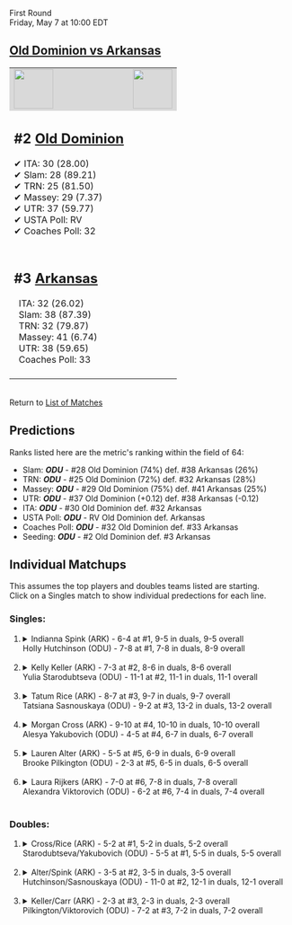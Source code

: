 First Round  
Friday, May 7 at 10:00 EDT
## [Old Dominion vs Arkansas](https://www.ncaa.com/game/5833648) 

<table>  
<tr style="background-color: #d9d9d9 !important"><td><a href="#"><img src="https://www.ncaa.com/sites/default/files/images/logos/schools/a/arkansas.70.png" width="70" height="70" /></a></td><td><a href="#"><img src="https://www.ncaa.com/sites/default/files/images/logos/schools/o/old-dominion.70.png" width="70" height="70" /></a></td></tr>
<tr><td>  

<h2>#2 <a href="#">Old Dominion</a></h2>  
&#10004; ITA: 30 (28.00)<br>  
&#10004; Slam: 28 (89.21)<br>  
&#10004; TRN: 25 (81.50)<br>  
&#10004; Massey: 29 (7.37)<br>  
&#10004; UTR: 37 (59.77)<br>  
&#10004; USTA Poll: RV<br>  
&#10004; Coaches Poll: 32<br>  
<br>  

</td><td>  
<tr><td>  

<h2>#3 <a href="#">Arkansas</a></h2>  
&nbsp; ITA: 32 (26.02)<br>  
&nbsp; Slam: 38 (87.39)<br>  
&nbsp; TRN: 32 (79.87)<br>  
&nbsp; Massey: 41 (6.74)<br>  
&nbsp; UTR: 38 (59.65)<br>  
&nbsp; Coaches Poll: 33<br>  
<br>  

</td><td>  
</table>  


<br>Return to [List of Matches](../index.md)  

## Predictions  

Ranks listed here are the metric's ranking within the field of 64:  
- Slam: ***ODU*** - #28 Old Dominion (74%) def. #38 Arkansas (26%)  
- TRN: ***ODU*** - #25 Old Dominion (72%) def. #32 Arkansas (28%)  
- Massey: ***ODU*** - #29 Old Dominion (75%) def. #41 Arkansas (25%)  
- UTR: ***ODU*** - #37 Old Dominion (+0.12) def. #38 Arkansas (-0.12)  
- ITA: ***ODU*** - #30 Old Dominion def. #32 Arkansas  
- USTA Poll: ***ODU*** - RV Old Dominion def. Arkansas  
- Coaches Poll: ***ODU*** - #32 Old Dominion def. #33 Arkansas  
- Seeding: ***ODU*** - #2 Old Dominion def. #3 Arkansas  

## Individual Matchups  
This assumes the top players and doubles teams listed are starting.  
Click on a Singles match to show individual predections for each line.  
### Singles:  

<ol>
<li><details>
<summary markdown="span">Indianna Spink (ARK) - 6-4 at #1, 9-5 in duals, 9-5 overall<br>Holly Hutchinson (ODU) - 7-8 at #1, 7-8 in duals, 8-9 overall</summary>
<h4>Predictions</h4><ul>
<li>Slam: <b><i>ODU</i></b> - Hutchinson (62%) def. Spink (38%)</li>  
<li>TRN: <b><i>ARK</i></b> - Spink (53%) def. Hutchinson (47%)</li>  
<li>Massey: <b><i>ARK</i></b> - Spink (75%) def. Hutchinson (25%)</li>  
<li>UTR: <b><i>ARK</i></b> - Spink (71%) def. Hutchinson (29%)</li>  
<li>ITA: <b><i>ARK</i></b> - Spink (13.82) def. Hutchinson (5.40)</li>  
</ul></details>&nbsp;</li>
<li><details>
<summary markdown="span">Kelly Keller (ARK) - 7-3 at #2, 8-6 in duals, 8-6 overall<br>Yulia Starodubtseva (ODU) - 11-1 at #2, 11-1 in duals, 11-1 overall</summary>
<h4>Predictions</h4><ul>
<li>Slam: <b><i>ODU</i></b> - Starodubtseva (56%) def. Keller (44%)</li>  
<li>TRN: <b><i>ODU</i></b> - Starodubtseva (75%) def. Keller (25%)</li>  
<li>Massey: <b><i>ODU</i></b> - Starodubtseva (75%) def. Keller (25%)</li>  
<li>UTR: <b><i>ODU</i></b> - Starodubtseva (56%) def. Keller (44%)</li>  
<li>ITA: <b><i>ODU</i></b> - Starodubtseva (11.96) def. Keller (2.19)</li>  
</ul></details>&nbsp;</li>
<li><details>
<summary markdown="span">Tatum Rice (ARK) - 8-7 at #3, 9-7 in duals, 9-7 overall<br>Tatsiana Sasnouskaya (ODU) - 9-2 at #3, 13-2 in duals, 13-2 overall</summary>
<h4>Predictions</h4><ul>
<li>Slam: <b><i>ODU</i></b> - Sasnouskaya (69%) def. Rice (31%)</li>  
<li>TRN: <b><i>ODU</i></b> - Sasnouskaya (67%) def. Rice (33%)</li>  
<li>Massey: <b><i>ODU</i></b> - Sasnouskaya (75%) def. Rice (25%)</li>  
<li>UTR: <b><i>ODU</i></b> - Sasnouskaya (68%) def. Rice (32%)</li>  
<li>ITA: <b><i>ODU</i></b> - Sasnouskaya (7.78) def. Rice (2.00)</li>  
</ul></details>&nbsp;</li>
<li><details>
<summary markdown="span">Morgan Cross (ARK) - 9-10 at #4, 10-10 in duals, 10-10 overall<br>Alesya Yakubovich (ODU) - 4-5 at #4, 6-7 in duals, 6-7 overall</summary>
<h4>Predictions</h4><ul>
<li>Slam: <b><i>ARK</i></b> - Cross (62%) def. Yakubovich (38%)</li>  
<li>TRN: <b><i>ARK</i></b> - Cross (68%) def. Yakubovich (32%)</li>  
<li>Massey: <b><i>ARK</i></b> - Cross (75%) def. Yakubovich (25%)</li>  
<li>UTR: <b><i>ARK</i></b> - Cross (79%) def. Yakubovich (21%)</li>  
</ul></details>&nbsp;</li>
<li><details>
<summary markdown="span">Lauren Alter (ARK) - 5-5 at #5, 6-9 in duals, 6-9 overall<br>Brooke Pilkington (ODU) - 2-3 at #5, 6-5 in duals, 6-5 overall</summary>
<h4>Predictions</h4><ul>
<li>Slam: <b><i>ODU</i></b> - Pilkington (55%) def. Alter (45%)</li>  
<li>TRN: <b><i>ODU</i></b> - Pilkington (56%) def. Alter (44%)</li>  
<li>Massey: <b><i>ODU</i></b> - Pilkington (75%) def. Alter (25%)</li>  
<li>UTR: <b><i>ODU</i></b> - Pilkington (80%) def. Alter (20%)</li>  
<li>ITA: <b><i>ODU</i></b> - Pilkington (1.80) def. Alter (0.00)</li>  
</ul></details>&nbsp;</li>
<li><details>
<summary markdown="span">Laura Rijkers (ARK) - 7-0 at #6, 7-8 in duals, 7-8 overall<br>Alexandra Viktorovich (ODU) - 6-2 at #6, 7-4 in duals, 7-4 overall</summary>
<h4>Predictions</h4><ul>
<li>Slam: <b><i>ARK</i></b> - Rijkers (54%) def. Viktorovich (46%)</li>  
<li>TRN: <b><i>ARK</i></b> - Rijkers (68%) def. Viktorovich (32%)</li>  
<li>Massey: <b><i>ODU</i></b> - Viktorovich (75%) def. Rijkers (25%)</li>  
<li>UTR: <b><i>ODU</i></b> - Viktorovich (81%) def. Rijkers (19%)</li>  
<li>ITA: <b><i>ODU</i></b> - Viktorovich (2.38) def. Rijkers (1.60)</li>  
</ul></details>&nbsp;</li>
</ol>

### Doubles:  

<ol>
<li><details>
<summary markdown="span">Cross/Rice (ARK) - 5-2 at #1, 5-2 in duals, 5-2 overall<br>Starodubtseva/Yakubovich (ODU) - 5-5 at #1, 5-5 in duals, 5-5 overall</summary>
<br>Sorry, we don't have any metrics for doubles matches</details>&nbsp;</li>
<li><details>
<summary markdown="span">Alter/Spink (ARK) - 3-5 at #2, 3-5 in duals, 3-5 overall<br>Hutchinson/Sasnouskaya (ODU) - 11-0 at #2, 12-1 in duals, 12-1 overall</summary>
<br>Sorry, we don't have any metrics for doubles matches</details>&nbsp;</li>
<li><details>
<summary markdown="span">Keller/Carr (ARK) - 2-3 at #3, 2-3 in duals, 2-3 overall<br>Pilkington/Viktorovich (ODU) - 7-2 at #3, 7-2 in duals, 7-2 overall</summary>
<br>Sorry, we don't have any metrics for doubles matches</details>&nbsp;</li>
</ol>